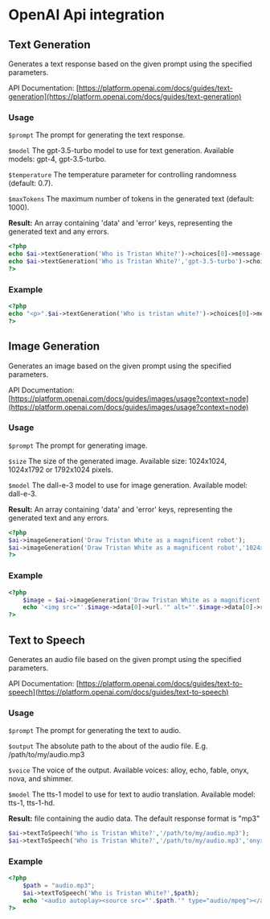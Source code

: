 # OpenAI Api integration

## Text Generation

Generates a text response based on the given prompt using the specified parameters.

API Documentation: [https://platform.openai.com/docs/guides/text-generation](https://platform.openai.com/docs/guides/text-generation)

### Usage

`$prompt` The prompt for generating the text response.

`$model` The gpt-3.5-turbo model to use for text generation. Available models: gpt-4, gpt-3.5-turbo.

`$temperature` The temperature parameter for controlling randomness (default: 0.7).

`$maxTokens` The maximum number of tokens in the generated text (default: 1000).

**Result:** An array containing 'data' and 'error' keys, representing the generated text and any errors.

```php
<?php 
echo $ai->textGeneration('Who is Tristan White?')->choices[0]->message->content; 
echo $ai->textGeneration('Who is Tristan White?','gpt-3.5-turbo')->choices[0]->message->content; 
?>
```


### Example

```php
<?php 
echo "<p>".$ai->textGeneration('Who is tristan white?')->choices[0]->message->content."</p>"; 
?>
```

## Image Generation

Generates an image based on the given prompt using the specified parameters.

API Documentation: [https://platform.openai.com/docs/guides/images/usage?context=node](https://platform.openai.com/docs/guides/images/usage?context=node)

### Usage

`$prompt` The prompt for generating image.

`$size` The size of the generated image. Available size: 1024x1024, 1024x1792 or 1792x1024 pixels.

`$model` The dall-e-3 model to use for image generation. Available model: dall-e-3.

**Result:** An array containing 'data' and 'error' keys, representing the generated text and any errors.

```php
<?php 
$ai->imageGeneration('Draw Tristan White as a magnificent robot'); 
$ai->imageGeneration('Draw Tristan White as a magnificent robot','1024x1792');
?>
```

### Example

```php
<?php 
    $image = $ai->imageGeneration('Draw Tristan White as a magnificent robot'); 
    echo '<img src="'.$image->data[0]->url.'" alt="'.$image->data[0]->revised_prompt.'">';
?>
```

## Text to Speech

Generates an audio file based on the given prompt using the specified parameters.

API Documentation: [https://platform.openai.com/docs/guides/text-to-speech](https://platform.openai.com/docs/guides/text-to-speech)

### Usage

`$prompt` The prompt for generating the text to audio.

`$output` The absolute path to the about of the audio file. E.g. /path/to/my/audio.mp3

`$voice` The voice of the output. Available voices: alloy, echo, fable, onyx, nova, and shimmer.

`$model` The tts-1 model to use for text to audio translation. Available model: tts-1, tts-1-hd.

**Result:** file containing the audio data. The default response format is "mp3"

```php
$ai->textToSpeech('Who is Tristan White?','/path/to/my/audio.mp3');
$ai->textToSpeech('Who is Tristan White?','/path/to/my/audio.mp3','onyx');
```

### Example
```php
<?php
    $path = "audio.mp3";
    $ai->textToSpeech('Who is Tristan White?',$path);
    echo '<audio autoplay><source src="'.$path.'" type="audio/mpeg"></audio>';
?>
```
